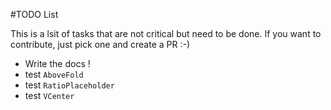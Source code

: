 #TODO List

This is a lsit of tasks that are not critical but need to be done. 
If you want to contribute, just pick one and create a PR :-)

- Write the docs !
- test `AboveFold`
- test `RatioPlaceholder`
- test `VCenter`

